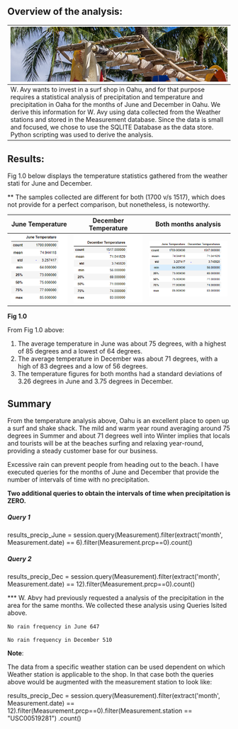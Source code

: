 ## **Overview of the analysis:** 

| ![img](Resources/Intro.PNG) |
| ------------------------------------------------------------ |
| W. Avy wants to invest in a surf shop in  Oahu, and for that purpose requires a statistical analysis of precipitation  and temperature and precipitation in Oaha for the months of June and December  in Oahu. We derive this information for W. Avy using data collected from the  Weather stations and stored in the Measurement database. Since the data is  small and focused, we chose to use the SQLITE Database as the data store.  Python scripting was used to derive the analysis. |

## **Results:** 

Fig 1.0 below displays the temperature statistics gathered from the weather stati for  June and December.

** The samples collected are different for both (1700 v/s 1517), which does not provide for a perfect comparison, but nonetheless,  is noteworthy.

| June  Temperature                                            | December Temperature                                         | Both months analysis                                         |
| ------------------------------------------------------------ | ------------------------------------------------------------ | ------------------------------------------------------------ |
| ![img](Resources/June_Temp.PNG) | ![img](Resources/Dec_Temp.PNG) | ![img](Resources/june_dec_comb_temp.PNG) |

**Fig 1.0**

From Fig 1.0 above:

1. The average temperature in June was about 75 degrees, with a highest of 85 degrees and a lowest of 64 degrees.
2. The average temperature in December was about 71 degrees, with a high of 83 degrees and a low of 56 degrees.
3. The temperature figures for both months had a standard deviations of 3.26 degrees in June and 3.75 degrees in December.

## Summary

From the temperature analysis above, Oahu is an excellent place to open up a surf and shake shack. The mild and warm year round averaging around  75 degrees in Summer and about 71 degrees well into Winter  implies that locals and tourists will be at the beaches surfing and relaxing year-round, providing a steady customer base for our business.

Excessive rain can prevent people from heading out to the beach. I have executed queries for the months of June and December that provide the number of intervals of time with no precipitation.

**Two additional queries to obtain the intervals of time when precipitation is ZERO.**

##### Query 1

results_precip_June = session.query(Measurement).filter(extract('month', Measurement.date) == 6).filter(Measurement.prcp==0).count()

##### Query 2

results_precip_Dec = session.query(Measurement).filter(extract('month', Measurement.date) == 12).filter(Measurement.prcp==0).count()

*** W. Abvy had previously requested a analysis of the precipitation in the area for the same months. We collected these analysis using Queries lsited above. 

```
No rain frequency in June 647
```

```
No rain frequency in December 510
```

**Note**:

The data from a specific weather station can be used dependent on which Weather station is applicable to the shop. In that case both the queries above would be augmented with the measurement station to look like: 

results_precip_Dec = session.query(Measurement).filter(extract('month', Measurement.date) == 12).filter(Measurement.prcp==0).filter(Measurement.station == "USC00519281") .count()
